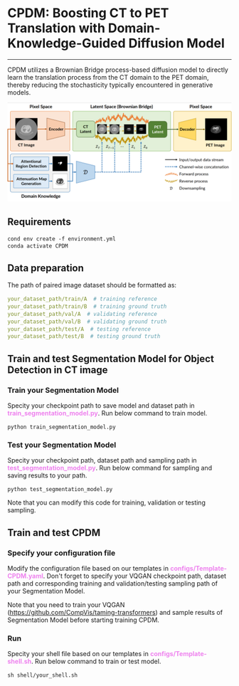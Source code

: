 # CPDM: Boosting CT to PET Translation with Domain-Knowledge-Guided Diffusion Model
***
CPDM utilizes a Brownian Bridge process-based diffusion model to directly learn the translation process from the CT domain to the PET domain, thereby reducing the stochasticity typically encountered in generative models.

![img](resources/CPDM_architecture.png)

## Requirements
```commandline
cond env create -f environment.yml
conda activate CPDM
```

## Data preparation
The path of paired image dataset should be formatted as:
```yaml
your_dataset_path/train/A  # training reference
your_dataset_path/train/B  # training ground truth
your_dataset_path/val/A  # validating reference
your_dataset_path/val/B  # validating ground truth
your_dataset_path/test/A  # testing reference
your_dataset_path/test/B  # testing ground truth
```

## Train and test Segmentation Model for Object Detection in CT image
### Train your Segmentation Model
Specity your checkpoint path to save model and dataset path in <font color=violet><b>train_segmentation_model.py</b></font>. Run below command to train model.
```commandline
python train_segmentation_model.py
```
### Test your Segmentation Model
Specity your checkpoint path, dataset path and sampling path in <font color=violet><b>test_segmentation_model.py</b></font>. Run below command for sampling and saving results to your path.
```commandline
python test_segmentation_model.py
```
Note that you can modify this code for training, validation or testing sampling.

## Train and test CPDM
### Specify your configuration file
Modify the configuration file based on our templates in <font color=violet><b>configs/Template-CPDM.yaml</b></font>. Don't forget to specify your VQGAN checkpoint path, dataset path and corresponding training and validation/testing sampling path of your Segmentation Model.

Note that you need to train your VQGAN (https://github.com/CompVis/taming-transformers) and sample results of Segmentation Model before starting training CPDM.
### Run
Specity your shell file based on our templates in <font color=violet><b>configs/Template-shell.sh</b></font>. Run below command to train or test model.
```commandline
sh shell/your_shell.sh
```

